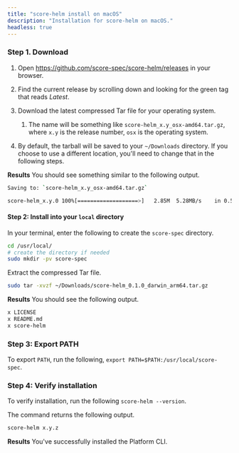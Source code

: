 ```yaml
---
title: "score-helm install on macOS"
description: "Installation for score-helm on macOS."
headless: true
---
```


### Step 1. Download

1. Open <https://github.com/score-spec/score-helm/releases> in your browser.

2. Find the current release by scrolling down and looking for the green tag that reads _Latest_.

3. Download the latest compressed Tar file for your operating system.
   1. The name will be something like `score-helm_x.y_osx-amd64.tar.gz`, where `x.y` is the release number, `osx` is the operating system.

4. By default, the tarball will be saved to your `~/Downloads` directory. If you choose to use a different location, you'll need to change that in the following steps.

**Results** You should see something similar to the following output.

```bash
Saving to: `score-helm_x.y_osx-amd64.tar.gz`

score-helm_x.y.0 100%[===================>]   2.85M  5.28MB/s    in 0.5s
```

#### Step 2: Install into your `local` directory

In your terminal, enter the following to create the `score-spec` directory.

```bash
cd /usr/local/
# create the directory if needed
sudo mkdir -pv score-spec
```

Extract the compressed Tar file.

```bash
sudo tar -xvzf ~/Downloads/score-helm_0.1.0_darwin_arm64.tar.gz
```

**Results** You should see the following output.

```bash
x LICENSE
x README.md
x score-helm
```

### Step 3: Export PATH

To export `PATH`, run the following, `export PATH=$PATH:/usr/local/score-spec`.

### Step 4: Verify installation

To verify installation, run the following `score-helm --version`.

The command returns the following output.

```bash
score-helm x.y.z
```

**Results** You've successfully installed the Platform CLI.
